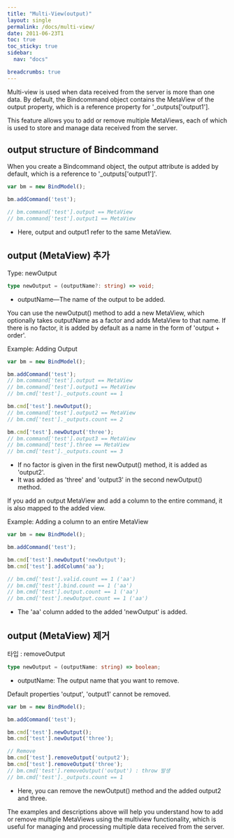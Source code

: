 ```yaml
---
title: "Multi-View(output)"
layout: single
permalink: /docs/multi-view/
date: 2011-06-23T1
toc: true
toc_sticky: true
sidebar:
  nav: "docs"

breadcrumbs: true
---
```

Multi-view is used when data received from the server is more than one data. By default, the Bindcommand object contains the MetaView of the output property, which is a reference property for '_outputs['output1'].

This feature allows you to add or remove multiple MetaViews, each of which is used to store and manage data received from the server.

## output structure of Bindcommand

When you create a Bindcommand object, the output attribute is added by default, which is a reference to '_outputs['output1']'.

```js
var bm = new BindModel();

bm.addCommand('test');

// bm.command['test'].output == MetaView
// bm.command['test'].output1 == MetaView
```
- Here, output and output1 refer to the same MetaView.


## output (MetaView) 추가

Type: newOutput
```ts
type newOutput = (outputName?: string) => void;
```
- outputName—The name of the output to be added.

You can use the newOutput() method to add a new MetaView, which optionally takes outputName as a factor and adds MetaView to that name. 
If there is no factor, it is added by default as a name in the form of 'output + order'.

Example: Adding Output
```js
var bm = new BindModel();

bm.addCommand('test');
// bm.command['test'].output == MetaView
// bm.command['test'].output1 == MetaView
// bm.cmd['test']._outputs.count == 1

bm.cmd['test'].newOutput();
// bm.command['test'].output2 == MetaView
// bm.cmd['test']._outputs.count == 2

bm.cmd['test'].newOutput('three');
// bm.command['test'].output3 == MetaView
// bm.command['test'].three == MetaView
// bm.cmd['test']._outputs.count == 3
```
- If no factor is given in the first newOutput() method, it is added as 'output2'.
- It was added as 'three' and 'output3' in the second newOutput() method.

If you add an output MetaView and add a column to the entire command, it is also mapped to the added view.

Example: Adding a column to an entire MetaView
```js
var bm = new BindModel();

bm.addCommand('test');

bm.cmd['test'].newOutput('newOutput');
bm.cmd['test'].addColumn('aa');

// bm.cmd['test'].valid.count == 1 ('aa')
// bm.cmd['test'].bind.count == 1 ('aa')
// bm.cmd['test'].output.count == 1 ('aa')
// bm.cmd['test'].newOutput.count == 1 ('aa')
```
- The 'aa' column added to the added 'newOutput' is added.



## output (MetaView) 제거

타입 : removeOutput
```ts
type newOutput = (outputName: string) => boolean;
```
- outputName: The output name that you want to remove.

Default properties 'output', 'output1' cannot be removed.

```js
var bm = new BindModel();

bm.addCommand('test');

bm.cmd['test'].newOutput();
bm.cmd['test'].newOutput('three');

// Remove
bm.cmd['test'].removeOutput('output2');
bm.cmd['test'].removeOutput('three');
// bm.cmd['test'].removeOutput('output') : throw 발생
// bm.cmd['test']._outputs.count == 1
```
- Here, you can remove the newOutput() method and the added output2 and three.

The examples and descriptions above will help you understand how to add or remove multiple MetaViews using the multiview functionality, which is useful for managing and processing multiple data received from the server.

